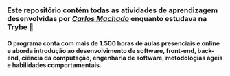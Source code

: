 ### Este repositório contém todas as atividades de aprendizagem desenvolvidas por _[Carlos Machado](https://www.linkedin.com/in/antonio-carlos-machado-791963223/)_ enquanto estudava na Trybe :rocket:

#### O programa conta com mais de 1.500 horas de aulas presenciais e online e aborda introdução ao desenvolvimento de software, front-end, back-end, ciência da computação, engenharia de software, metodologias ágeis e habilidades comportamentais.
